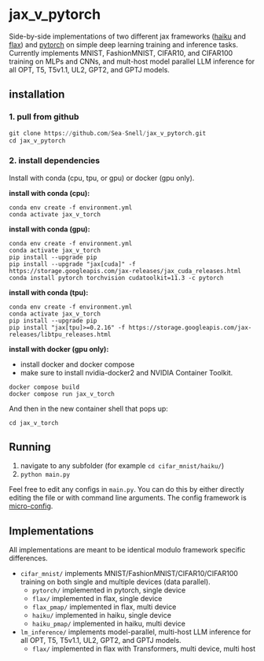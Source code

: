 # jax_v_pytorch

Side-by-side implementations of two different jax frameworks ([haiku](https://dm-haiku.readthedocs.io/en/latest/) and [flax](https://flax.readthedocs.io/en/latest/overview.html)) and [pytorch](https://pytorch.org) on simple deep learning training and inference tasks. Currently implements MNIST, FashionMNIST, CIFAR10, and CIFAR100 training on MLPs and CNNs, and mult-host model parallel LLM inference for all OPT, T5, T5v1.1, UL2, GPT2, and GPTJ models.

## installation

### **1. pull from github**

``` python
git clone https://github.com/Sea-Snell/jax_v_pytorch.git
cd jax_v_pytorch
```

### **2. install dependencies**

Install with conda (cpu, tpu, or gpu) or docker (gpu only).

**install with conda (cpu):**
``` shell
conda env create -f environment.yml
conda activate jax_v_torch
```

**install with conda (gpu):**
``` shell
conda env create -f environment.yml
conda activate jax_v_torch
pip install --upgrade pip
pip install --upgrade "jax[cuda]" -f https://storage.googleapis.com/jax-releases/jax_cuda_releases.html
conda install pytorch torchvision cudatoolkit=11.3 -c pytorch
```

**install with conda (tpu):**
``` shell
conda env create -f environment.yml
conda activate jax_v_torch
pip install --upgrade pip
pip install "jax[tpu]>=0.2.16" -f https://storage.googleapis.com/jax-releases/libtpu_releases.html
```

**install with docker (gpu only):**
* install docker and docker compose
* make sure to install nvidia-docker2 and NVIDIA Container Toolkit.
``` shell
docker compose build
docker compose run jax_v_torch
```

And then in the new container shell that pops up:

``` shell
cd jax_v_torch
```

## Running

1. navigate to any subfolder (for example `cd cifar_mnist/haiku/`)
2. `python main.py`

Feel free to edit any configs in `main.py`. You can do this by either directly editing the file or with command line arguments. The config framework is [micro-config](https://github.com/Sea-Snell/micro_config).

## Implementations

All implementations are meant to be identical modulo framework specific differences.

* `cifar_mnist/` implements MNIST/FashionMNIST/CIFAR10/CIFAR100 training on both single and multiple devices (data parallel).
    * `pytorch/` implemented in pytorch, single device
    * `flax/` implemented in flax, single device
    * `flax_pmap/` implemented in flax, multi device
    * `haiku/` implemented in haiku, single device
    * `haiku_pmap/` implemented in haiku, multi device
* `lm_inference/` implements model-parallel, multi-host LLM inference for all OPT, T5, T5v1.1, UL2, GPT2, and GPTJ models.
    * `flax/` implemented in flax with Transformers, multi device, multi host
